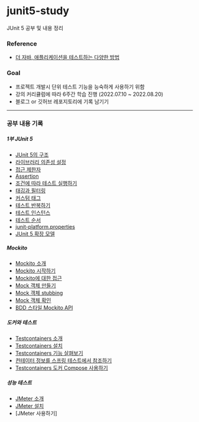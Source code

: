 # junit5-study
JUnit 5 공부 및 내용 정리 

### Reference
- [더 자바, 애플리케이션을 테스트하는 다양한 방법](https://www.inflearn.com/course/the-java-application-test)


### Goal

- 프로젝트 개발시 단위 테스트 기능을 능숙하게 사용하기 위함
- 강의 커리큘럼에 따라 6주간 학습 진행 (2022.07.10 ~ 2022.08.20)
- 블로그 or 깃허브 레포지토리에 기록 남기기

___

### 공부 내용 기록
##### 1부 JUnit 5
- [JUnit 5의 구조](https://github.com/Kim-Juwon/today-i-learned/blob/main/junit5/JUnit%205%EC%9D%98%20%EA%B5%AC%EC%A1%B0.md) 
- [라이브러리 의존성 설정](https://github.com/Kim-Juwon/today-i-learned/blob/main/junit5/JUnit%205%20%EC%9D%98%EC%A1%B4%EC%84%B1%20%EC%84%A4%EC%A0%95.md)
- [접근 제한자](https://github.com/Kim-Juwon/today-i-learned/blob/main/junit5/%EC%A0%91%EA%B7%BC%20%EC%A0%9C%ED%95%9C%EC%9E%90.md)
- [Assertion](https://github.com/Kim-Juwon/today-i-learned/blob/main/junit5/Assertion.md) 
- [조건에 따라 테스트 실행하기](https://github.com/Kim-Juwon/today-i-learned/blob/main/junit5/%EC%A1%B0%EA%B1%B4%EC%97%90%20%EB%94%B0%EB%9D%BC%20%ED%85%8C%EC%8A%A4%ED%8A%B8%20%EC%8B%A4%ED%96%89%ED%95%98%EA%B8%B0.md) 
- [태깅과 필터링](https://github.com/Kim-Juwon/today-i-learned/blob/main/junit5/%ED%83%9C%EA%B9%85%EA%B3%BC%20%ED%95%84%ED%84%B0%EB%A7%81.md) 
- [커스텀 태그](https://github.com/Kim-Juwon/today-i-learned/blob/main/junit5/%EC%BB%A4%EC%8A%A4%ED%85%80%20%ED%83%9C%EA%B7%B8.md) 
- [테스트 반복하기](https://github.com/Kim-Juwon/today-i-learned/blob/main/junit5/%ED%85%8C%EC%8A%A4%ED%8A%B8%20%EB%B0%98%EB%B3%B5%ED%95%98%EA%B8%B0.md) 
- [테스트 인스턴스](https://github.com/Kim-Juwon/today-i-learned/blob/main/junit5/%ED%85%8C%EC%8A%A4%ED%8A%B8%20%EC%9D%B8%EC%8A%A4%ED%84%B4%EC%8A%A4.md) 
- [테스트 순서](https://github.com/Kim-Juwon/today-i-learned/blob/main/junit5/%ED%85%8C%EC%8A%A4%ED%8A%B8%20%EC%88%9C%EC%84%9C.md) 
- [junit-platform.properties](https://github.com/Kim-Juwon/today-i-learned/blob/main/junit5/junit-platform.properties.md) 
- [JUnit 5 확장 모델](https://github.com/Kim-Juwon/today-i-learned/blob/main/junit5/Junit%205%20%ED%99%95%EC%9E%A5%20%EB%AA%A8%EB%8D%B8.md) 

##### Mockito
- [Mockito 소개](https://github.com/Kim-Juwon/today-i-learned/blob/main/junit5/Mockito%20%EC%86%8C%EA%B0%9C.md)
- [Mockito 시작하기](https://github.com/Kim-Juwon/today-i-learned/blob/main/junit5/Mockito%20%EC%8B%9C%EC%9E%91%ED%95%98%EA%B8%B0.md)
- [Mockito에 대한 접근](https://github.com/Kim-Juwon/today-i-learned/blob/main/junit5/Mockito%EC%97%90%20%EB%8C%80%ED%95%9C%20%EC%A0%91%EA%B7%BC.md)
- [Mock 객체 만들기](https://github.com/Kim-Juwon/today-i-learned/blob/main/junit5/Mock%20%EA%B0%9D%EC%B2%B4%20%EB%A7%8C%EB%93%A4%EA%B8%B0.md)
- [Mock 객체 stubbing](https://github.com/Kim-Juwon/today-i-learned/blob/main/junit5/Mock%20%EA%B0%9D%EC%B2%B4%20stubbing.md)
- [Mock 객체 확인](https://github.com/Kim-Juwon/today-i-learned/blob/main/junit5/Mock%20%EA%B0%9D%EC%B2%B4%20%ED%99%95%EC%9D%B8.md)
- [BDD 스타일 Mockito API](https://github.com/Kim-Juwon/today-i-learned/blob/main/junit5/Mockito%20BDD%20%EC%8A%A4%ED%83%80%EC%9D%BC%20API.md)

##### 도커와 테스트
- [Testcontainers 소개](https://github.com/Kim-Juwon/today-i-learned/blob/main/junit5/Testcontainers%20%EC%86%8C%EA%B0%9C.md)
- [Testcontainers 설치](https://github.com/Kim-Juwon/today-i-learned/blob/main/junit5/Testcontainers%20%EC%84%A4%EC%B9%98.md)
- [Testcontainers 기능 살펴보기](https://github.com/Kim-Juwon/today-i-learned/blob/main/junit5/Testcontainers%20%EA%B8%B0%EB%8A%A5.md)
- [컨테이터 정보를 스프링 테스트에서 참조하기](https://github.com/Kim-Juwon/today-i-learned/blob/main/junit5/%EC%BB%A8%ED%85%8C%EC%9D%B4%EB%84%88%20%EC%A0%95%EB%B3%B4%EB%A5%BC%20%EC%8A%A4%ED%94%84%EB%A7%81%EC%97%90%EC%84%9C%20%EC%B0%B8%EC%A1%B0%ED%95%98%EA%B8%B0.md)
- [Testcontainers 도커 Compose 사용하기](https://github.com/Kim-Juwon/today-i-learned/blob/main/junit5/Testcontainers%20%EB%8F%84%EC%BB%A4%20Compose.md)

##### 성능 테스트
- [JMeter 소개](https://github.com/Kim-Juwon/today-i-learned/blob/main/junit5/JMeter%20%EC%86%8C%EA%B0%9C.md)
- [JMeter 설치](https://github.com/Kim-Juwon/today-i-learned/blob/main/junit5/JMeter%20%EC%84%A4%EC%B9%98.md)
- [JMeter 사용하기]
